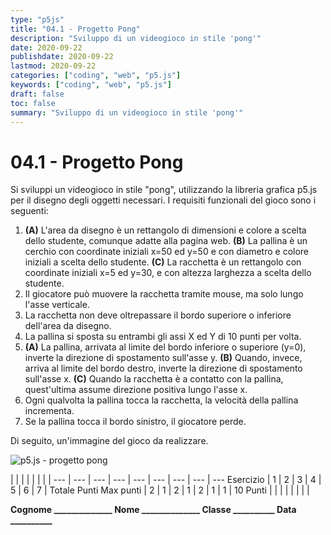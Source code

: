 ```yaml
---
type: "p5js"
title: "04.1 - Progetto Pong"
description: "Sviluppo di un videogioco in stile 'pong'"
date: 2020-09-22
publishdate: 2020-09-22
lastmod: 2020-09-22
categories: ["coding", "web", "p5.js"]
keywords: ["coding", "web", "p5.js"]
draft: false
toc: false
summary: "Sviluppo di un videogioco in stile 'pong'"
---
```


# 04.1 - Progetto Pong

Si sviluppi un videogioco in stile "pong", utilizzando la libreria grafica p5.js per il disegno degli oggetti necessari. I requisiti funzionali del gioco sono i seguenti:

1. **(A)** L'area da disegno è un rettangolo di dimensioni e colore a scelta dello studente, comunque adatte alla pagina web. **(B)** La pallina è un cerchio con coordinate iniziali x=50 ed y=50 e con diametro e colore iniziali a scelta dello studente. **(C)** La racchetta è un rettangolo con coordinate iniziali x=5 ed y=30, e con altezza larghezza a scelta dello studente.
2. Il giocatore può muovere la racchetta tramite mouse, ma solo lungo l'asse verticale.
3. La racchetta non deve oltrepassare il bordo superiore o inferiore dell'area da disegno.
4. La pallina si sposta su entrambi gli assi X ed Y di 10 punti per volta.
5. **(A)** La pallina, arrivata al limite del bordo inferiore o superiore (y=0), inverte la direzione di spostamento sull'asse y. **(B)** Quando, invece, arriva al limite del bordo destro, inverte la direzione di spostamento sull'asse x. **(C)** Quando la racchetta è a contatto con la pallina, quest'ultima assume direzione positiva lungo l'asse x.
6. Ogni qualvolta la pallina tocca la racchetta, la velocità della pallina incrementa.
7. Se la pallina tocca il bordo sinistro, il giocatore perde.

Di seguito, un'immagine del gioco da realizzare.

![p5.js - progetto pong](/static/coding/web/p5js/progettoPong.png "p5.js - progetto pong")

<!-- markdownlint-disable MD009 MD036 -->

 |              |     |     |     |     |     |     |
---       | --- | --- | --- | --- | --- | --- | --- | ---
Esercizio |  1  |  2  |  3  |  4  |  5  |  6  |  7  | Totale Punti
Max punti |  2  |  1  |  2  |  1  |  2  |  1  |  1  | 10
Punti     |     |     |     |     |     |     |     |

**Cognome ______________ Nome ______________ Classe __________ Data __________**

<!-- markdownlint-enable MD009 MD036 -->
